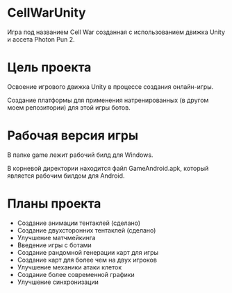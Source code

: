 # CellWarUnity
Игра под названием Cell War созданная с использованием движка Unity и ассета Photon Pun 2.

# Цель проекта
Освоение игрового движка Unity в процессе создания онлайн-игры.

Создание платформы для применения натренированных (в другом моем репозитории) для этой игры ботов.

# Рабочая версия игры
В папке game лежит рабочий билд для Windows. 

В корневой директории находится файл GameAndroid.apk, который является рабочим билдом для Android.

# Планы проекта
* Создание анимации тентаклей (сделано)
* Создание двухсторонних тентаклей (сделано)
* Улучшение матчмейкинга
* Введение игры с ботами
* Создание рандомной генерации карт для игры
* Создание карт для более чем на двух игроков
* Улучшение механики атаки клеток
* Создание более современной графики
* Улучшение синхронизации


